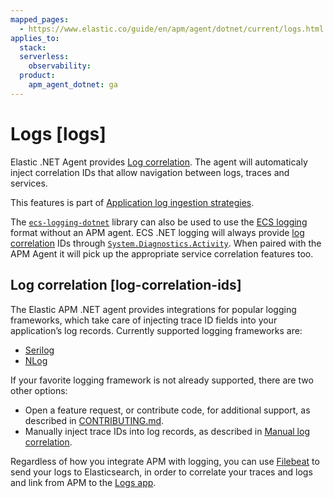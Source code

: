 ```yaml
---
mapped_pages:
  - https://www.elastic.co/guide/en/apm/agent/dotnet/current/logs.html
applies_to:
  stack:
  serverless:
    observability:
  product:
    apm_agent_dotnet: ga
---
```


# Logs [logs]

Elastic .NET Agent provides [Log correlation](#log-correlation-ids). The agent will automaticaly inject correlation IDs that allow navigation between logs, traces and services.

This features is part of [Application log ingestion strategies](docs-content://solutions/observability/logs/stream-application-logs.md).

The [`ecs-logging-dotnet`](ecs-dotnet://reference/index.md) library can also be used to use the [ECS logging](ecs-logging://reference/intro.md) format without an APM agent. ECS .NET logging will always provide [log correlation](#log-correlation-ids) IDs through [`System.Diagnostics.Activity`](https://learn.microsoft.com/en-us/dotnet/api/system.diagnostics.activity?view=net-7.0). When paired with the APM Agent it will pick up the appropriate service correlation features too.


## Log correlation [log-correlation-ids]

The Elastic APM .NET agent provides integrations for popular logging frameworks, which take care of injecting trace ID fields into your application’s log records. Currently supported logging frameworks are:

* [Serilog](/reference/serilog.md)
* [NLog](/reference/nlog.md)

If your favorite logging framework is not already supported, there are two other options:

* Open a feature request, or contribute code, for additional support, as described in [CONTRIBUTING.md](https://github.com/elastic/apm-agent-dotnet/blob/main/CONTRIBUTING.md).
* Manually inject trace IDs into log records, as described in [Manual log correlation](/reference/log-correlation-manual.md).

Regardless of how you integrate APM with logging, you can use [Filebeat](beats://reference/filebeat/index.md) to send your logs to Elasticsearch, in order to correlate your traces and logs and link from APM to the [Logs app](docs-content://solutions/observability/logs/explore-logs.md).




